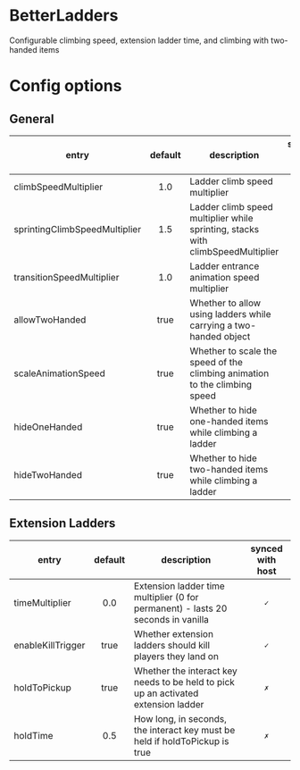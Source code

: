 # BetterLadders
Configurable climbing speed, extension ladder time, and climbing with two-handed items

# Config options
## General
entry | default | description | synced with host
----- | :-----: | ----------- | :--------------:
climbSpeedMultiplier | 1.0 | Ladder climb speed multiplier | `✓`
sprintingClimbSpeedMultiplier | 1.5 | Ladder climb speed multiplier while sprinting, stacks with climbSpeedMultiplier | `✓`
transitionSpeedMultiplier | 1.0 | Ladder entrance animation speed multiplier | `✓`
allowTwoHanded | true | Whether to allow using ladders while carrying a two-handed object | `✓`
scaleAnimationSpeed | true | Whether to scale the speed of the climbing animation to the climbing speed | `✗`
hideOneHanded | true | Whether to hide one-handed items while climbing a ladder | `✗`
hideTwoHanded | true | Whether to hide two-handed items while climbing a ladder | `✗`
## Extension Ladders
entry | default | description | synced with host
----- | :-----: | ----------- | :--------------:
timeMultiplier | 0.0 | Extension ladder time multiplier (0 for permanent) - lasts 20 seconds in vanilla | `✓`
enableKillTrigger | true | Whether extension ladders should kill players they land on | `✓`
holdToPickup | true | Whether the interact key needs to be held to pick up an activated extension ladder | `✗`
holdTime | 0.5 | How long, in seconds, the interact key must be held if holdToPickup is true | `✗`